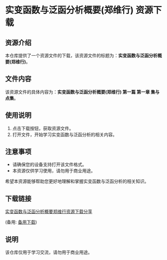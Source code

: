 # 实变函数与泛函分析概要(郑维行) 资源下载

## 资源介绍

本仓库提供了一个资源文件的下载，该资源文件的标题为：**实变函数与泛函分析概要(郑维行)**。

## 文件内容

该资源文件的具体内容为：**实变函数与泛函分析概要(郑维行) 第一篇 第一章 集与点集**。

## 使用说明

1. 点击下载按钮，获取资源文件。
2. 打开文件，开始学习实变函数与泛函分析的相关内容。

## 注意事项

- 请确保您的设备支持打开该文件格式。
- 本资源仅供学习使用，请勿用于商业用途。

希望本资源能够帮助您更好地理解和掌握实变函数与泛函分析的相关知识。

## 下载链接
[实变函数与泛函分析概要郑维行资源下载分享](https://pan.quark.cn/s/dfe96e6d0d1c) 

(备用: [备用下载](https://pan.baidu.com/s/11PWC_XopQTLJsrb5QdDh-Q?pwd=1234))

## 说明

该仓库仅用于学习交流，请勿用于商业用途。
